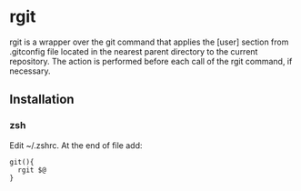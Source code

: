 # rgit

rgit is a wrapper over the git command that applies the [user] section from .gitconfig file located in the nearest parent directory to the current repository.
The action is performed before each call of the rgit command, if necessary.

## Installation
### zsh
Edit ~/.zshrc. At the end of file add:

```#rgit
git(){
  rgit $@
}
